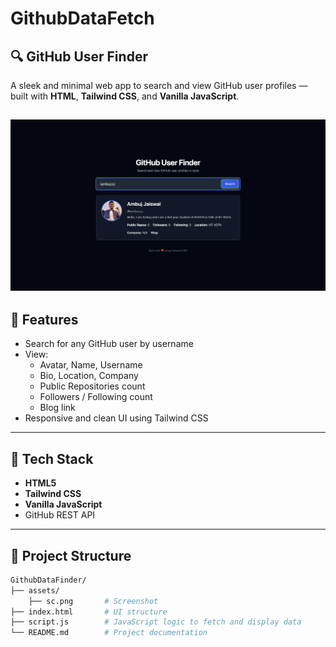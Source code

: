 # GithubDataFetch
## 🔍 GitHub User Finder

A sleek and minimal web app to search and view GitHub user profiles — built with **HTML**, **Tailwind CSS**, and **Vanilla JavaScript**.

![screenshot](assets/sc.png)
---

## 🚀 Features

- Search for any GitHub user by username
- View:
  - Avatar, Name, Username
  - Bio, Location, Company
  - Public Repositories count
  - Followers / Following count
  - Blog link
- Responsive and clean UI using Tailwind CSS

---

## 🧰 Tech Stack

- **HTML5**
- **Tailwind CSS**
- **Vanilla JavaScript**
- GitHub REST API

---

## 📂 Project Structure

```bash
GithubDataFinder/
├── assets/
    ├── sc.png       # Screenshot 
├── index.html       # UI structure
├── script.js        # JavaScript logic to fetch and display data
└── README.md        # Project documentation
